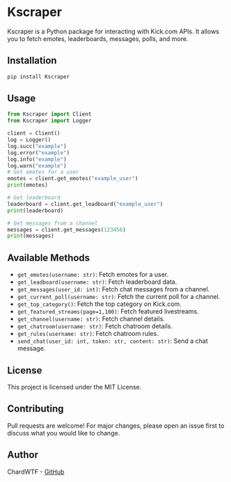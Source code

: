 # Kscraper

Kscraper is a Python package for interacting with Kick.com APIs. It allows you to fetch emotes, leaderboards, messages, polls, and more.

## Installation

```bash
pip install Kscraper
```

## Usage

```python
from Kscraper import Client
from Kscraper import Logger

client = Client()
log = Logger()
log.succ("example")
log.error("example")
log.info("example")
log.warn("example")
# Get emotes for a user
emotes = client.get_emotes("example_user")
print(emotes)

# Get leaderboard
leaderboard = client.get_leadboard("example_user")
print(leaderboard)

# Get messages from a channel
messages = client.get_messages(123456)
print(messages)
```

## Available Methods
- `get_emotes(username: str)`: Fetch emotes for a user.
- `get_leadboard(username: str)`: Fetch leaderboard data.
- `get_messages(user_id: int)`: Fetch chat messages from a channel.
- `get_current_poll(username: str)`: Fetch the current poll for a channel.
- `get_top_category()`: Fetch the top category on Kick.com.
- `get_featured_streams(page=1,100)`: Fetch featured livestreams.
- `get_channel(username: str)`: Fetch channel details.
- `get_chatroom(username: str)`: Fetch chatroom details.
- `get_rules(username: str)`: Fetch chatroom rules.
- `send_chat(user_id: int, token: str, content: str)`: Send a chat message.

## License

This project is licensed under the MIT License.

## Contributing

Pull requests are welcome! For major changes, please open an issue first to discuss what you would like to change.

## Author

ChardWTF - [GitHub](https://github.com/chardWTF)
